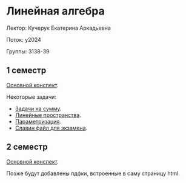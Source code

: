 # Линейная алгебра

Лектор: Кучерук Екатерина Аркадьевна

Поток: y2024

Группы: 3138-39

## 1 семестр

[Основной конспект](./semester_1/Linear_algebra.pdf).

Некоторые задачи:
- [Задачи на сумму](./semester_1/Задача%20на%20сумму.pdf).
- [Линейные пространства](./semester_1/Контрольная%20работа%20по%20лин.%20пространствам%20.pdf).
- [Параметризация](./semester_1/Параметризация.pdf).
- [Славин файл для экзамена](./semester_1/Экзамен%20файл%20Слава.pdf).

## 2 семестр

[Основной конспект](./semester_2/Linear_algebra.pdf).


Позже будут добавлены пдфки, встроенные в саму страницу html.